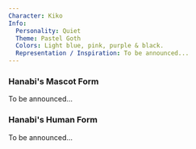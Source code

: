 ```yaml
---
Character: Kiko
Info:
  Personality: Quiet
  Theme: Pastel Goth
  Colors: Light blue, pink, purple & black.
  Representation / Inspiration: To be announced...
---
```


### Hanabi's Mascot Form

To be announced...

### Hanabi's Human Form

To be announced...

